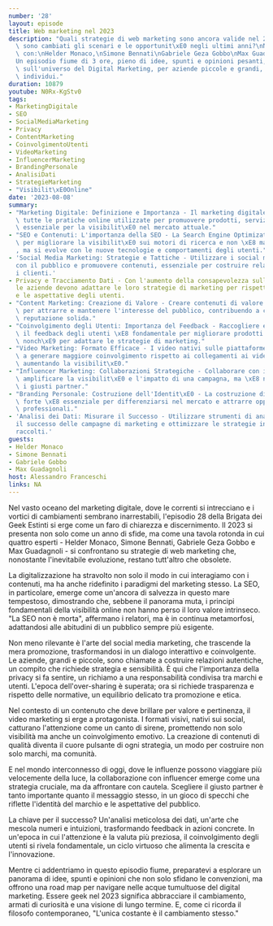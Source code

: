 ```yaml
---
number: '28'
layout: episode
title: Web marketing nel 2023
description: "Quali strategie di web marketing sono ancora valide nel 2023?\nCome\
  \ sono cambiati gli scenari e le opportunit\xE0 negli ultimi anni?\nNe parliamo\
  \ con:\nHelder Monaco,\nSimone Bennati\nGabriele Geza Gobbo\nMax Guadagnoli\n\n\
  Un episodio fiume di 3 ore, pieno di idee, spunti e opinioni pesanti, a volte controverse,\
  \ sull'universo del Digital Marketing, per aziende piccole e grandi, e per singoli\
  \ individui."
duration: 10879
youtube: N0Rx-KgStv0
tags:
- MarketingDigitale
- SEO
- SocialMediaMarketing
- Privacy
- ContentMarketing
- CoinvolgimentoUtenti
- VideoMarketing
- InfluencerMarketing
- BrandingPersonale
- AnalisiDati
- StrategieMarketing
- "Visibilit\xE0Online"
date: '2023-08-08'
summary:
- "Marketing Digitale: Definizione e Importanza - Il marketing digitale comprende\
  \ tutte le pratiche online utilizzate per promuovere prodotti, servizi e brand,\
  \ essenziale per la visibilit\xE0 nel mercato attuale."
- "SEO e Contenuti: L'importanza della SEO - La Search Engine Optimization \xE8 fondamentale\
  \ per migliorare la visibilit\xE0 sui motori di ricerca e non \xE8 mai \"morta\"\
  , ma si evolve con le nuove tecnologie e comportamenti degli utenti."
- 'Social Media Marketing: Strategie e Tattiche - Utilizzare i social media per interagire
  con il pubblico e promuovere contenuti, essenziale per costruire relazioni e fidelizzare
  i clienti.'
- Privacy e Tracciamento Dati - Con l'aumento della consapevolezza sulla privacy,
  le aziende devono adattare le loro strategie di marketing per rispettare le normative
  e le aspettative degli utenti.
- "Content Marketing: Creazione di Valore - Creare contenuti di valore \xE8 cruciale\
  \ per attrarre e mantenere l'interesse del pubblico, contribuendo a costruire una\
  \ reputazione solida."
- "Coinvolgimento degli Utenti: Importanza del Feedback - Raccogliere e analizzare\
  \ il feedback degli utenti \xE8 fondamentale per migliorare prodotti e servizi,\
  \ nonch\xE9 per adattare le strategie di marketing."
- "Video Marketing: Formato Efficace - I video nativi sulle piattaforme social tendono\
  \ a generare maggiore coinvolgimento rispetto ai collegamenti ai video esterni,\
  \ aumentando la visibilit\xE0."
- "Influencer Marketing: Collaborazioni Strategiche - Collaborare con influencer pu\xF2\
  \ amplificare la visibilit\xE0 e l'impatto di una campagna, ma \xE8 necessario scegliere\
  \ i giusti partner."
- "Branding Personale: Costruzione dell'Identit\xE0 - La costruzione di un brand personale\
  \ forte \xE8 essenziale per differenziarsi nel mercato e attrarre opportunit\xE0\
  \ professionali."
- 'Analisi dei Dati: Misurare il Successo - Utilizzare strumenti di analisi per monitorare
  il successo delle campagne di marketing e ottimizzare le strategie in base ai dati
  raccolti.'
guests:
- Helder Monaco
- Simone Bennati
- Gabriele Gobbo
- Max Guadagnoli
host: Alessandro Franceschi
links: NA
---
```

Nel vasto oceano del marketing digitale, dove le correnti si intrecciano e i vortici di cambiamenti sembrano inarrestabili, l'episodio 28 della Brigata dei Geek Estinti si erge come un faro di chiarezza e discernimento. Il 2023 si presenta non solo come un anno di sfide, ma come una tavola rotonda in cui quattro esperti - Helder Monaco, Simone Bennati, Gabriele Geza Gobbo e Max Guadagnoli - si confrontano su strategie di web marketing che, nonostante l'inevitabile evoluzione, restano tutt'altro che obsolete.

La digitalizzazione ha stravolto non solo il modo in cui interagiamo con i contenuti, ma ha anche ridefinito i paradigmi del marketing stesso. La SEO, in particolare, emerge come un'ancora di salvezza in questo mare tempestoso, dimostrando che, sebbene il panorama muta, i principi fondamentali della visibilità online non hanno perso il loro valore intrinseco. "La SEO non è morta", affermano i relatori, ma è in continua metamorfosi, adattandosi alle abitudini di un pubblico sempre più esigente.

Non meno rilevante è l'arte del social media marketing, che trascende la mera promozione, trasformandosi in un dialogo interattivo e coinvolgente. Le aziende, grandi e piccole, sono chiamate a costruire relazioni autentiche, un compito che richiede strategia e sensibilità. È qui che l'importanza della privacy si fa sentire, un richiamo a una responsabilità condivisa tra marchi e utenti. L'epoca dell'over-sharing è superata; ora si richiede trasparenza e rispetto delle normative, un equilibrio delicato tra promozione e etica.

Nel contesto di un contenuto che deve brillare per valore e pertinenza, il video marketing si erge a protagonista. I formati visivi, nativi sui social, catturano l'attenzione come un canto di sirene, promettendo non solo visibilità ma anche un coinvolgimento emotivo. La creazione di contenuti di qualità diventa il cuore pulsante di ogni strategia, un modo per costruire non solo marchi, ma comunità.

E nel mondo interconnesso di oggi, dove le influenze possono viaggiare più velocemente della luce, la collaborazione con influencer emerge come una strategia cruciale, ma da affrontare con cautela. Scegliere il giusto partner è tanto importante quanto il messaggio stesso, in un gioco di specchi che riflette l'identità del marchio e le aspettative del pubblico.

La chiave per il successo? Un'analisi meticolosa dei dati, un'arte che mescola numeri e intuizioni, trasformando feedback in azioni concrete. In un'epoca in cui l'attenzione è la valuta più preziosa, il coinvolgimento degli utenti si rivela fondamentale, un ciclo virtuoso che alimenta la crescita e l'innovazione.

Mentre ci addentriamo in questo episodio fiume, preparatevi a esplorare un panorama di idee, spunti e opinioni che non solo sfidano le convenzioni, ma offrono una road map per navigare nelle acque tumultuose del digital marketing. Essere geek nel 2023 significa abbracciare il cambiamento, armati di curiosità e una visione di lungo termine. E, come ci ricorda il filosofo contemporaneo, "L'unica costante è il cambiamento stesso."
